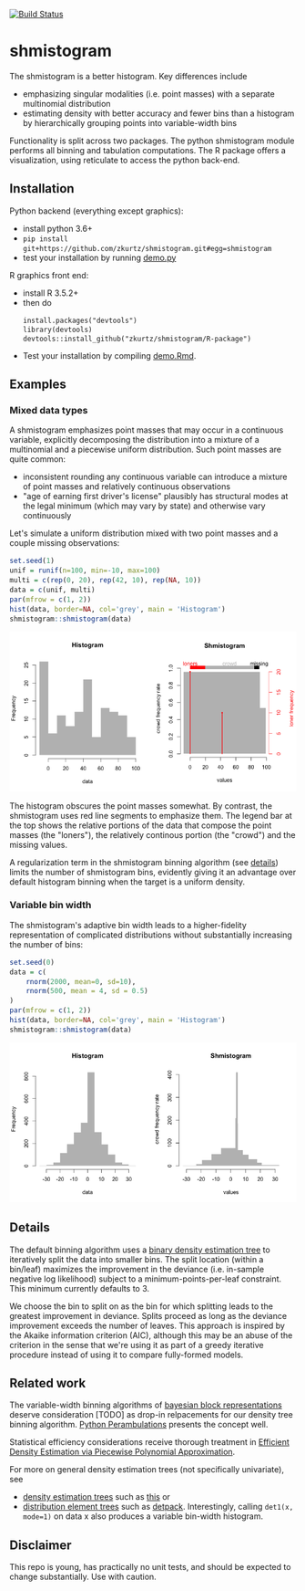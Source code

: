 [![Build Status](https://travis-ci.org/zkurtz/shmistogram.svg?branch=master)](https://travis-ci.org/zkurtz/shmistogram)
# shmistogram

The shmistogram is a better histogram. Key differences include

- emphasizing singular modalities (i.e. point masses) with a separate multinomial distribution
- estimating density with better accuracy and fewer bins than a histogram 
by hierarchically grouping points into variable-width bins

Functionality is split across two packages. The python shmistogram module performs all binning and 
tabulation computations. The R package offers a visualization, using reticulate to access the python back-end.

## Installation

Python backend (everything except graphics):
- install python 3.6+
- `pip install git+https://github.com/zkurtz/shmistogram.git#egg=shmistogram`
- test your installation by running [demo.py](demo/demo.py)

R graphics front end:
- install R 3.5.2+
- then do
    ```
    install.packages("devtools")
    library(devtools)
    devtools::install_github("zkurtz/shmistogram/R-package")
    ```
- Test your installation by compiling [demo.Rmd](demo/demo.Rmd).

Examples
--------

### Mixed data types

A shmistogram emphasizes point masses that may occur in a continuous variable, explicitly decomposing the distribution into a mixture of a multinomial and a piecewise uniform distribution. Such point masses are quite common:

-   inconsistent rounding any continuous variable can introduce a mixture of point masses and relatively continuous observations
-   "age of earning first driver's license" plausibly has structural modes at the legal minimum (which may vary by state) and otherwise vary continuously

Let's simulate a uniform distribution mixed with two point masses and a couple missing observations:

``` r
set.seed(1)
unif = runif(n=100, min=-10, max=100)
multi = c(rep(0, 20), rep(42, 10), rep(NA, 10))
data = c(unif, multi)
par(mfrow = c(1, 2))
hist(data, border=NA, col='grey', main = 'Histogram')
shmistogram::shmistogram(data)
```

![](demo/demo_files/figure-markdown_github/unnamed-chunk-1-1.png)

The histogram obscures the point masses somewhat. By contrast, the shmistogram uses red line segments to emphasize them. The legend bar at the top shows the relative portions of the data that compose the point masses (the "loners"), the relatively continous portion (the "crowd") and the missing values.

A regularization term in the shmistogram binning algorithm (see [details](#Details)) limits the number of shmistogram bins, evidently giving it an advantage over default histogram binning when the target is a uniform density.

### Variable bin width

The shmistogram's adaptive bin width leads to a higher-fidelity representation of complicated distributions without substantially increasing the number of bins:

``` r
set.seed(0)
data = c(
    rnorm(2000, mean=0, sd=10),
    rnorm(500, mean = 4, sd = 0.5)
)
par(mfrow = c(1, 2))
hist(data, border=NA, col='grey', main = 'Histogram')
shmistogram::shmistogram(data)
```

![](demo/demo_files/figure-markdown_github/unnamed-chunk-2-1.png)
## Details

The default binning algorithm uses a [binary density estimation tree](shmistogram/det/__init__.py) 
to iteratively split the data into smaller bins. The split location (within a bin/leaf) 
maximizes the improvement in the deviance (i.e. in-sample negative log likelihood) 
subject to a minimum-points-per-leaf constraint. This minimum currently defaults to 3. 

We choose the bin to split on as the bin for which splitting leads to the greatest 
improvement in deviance. Splits proceed as long as the deviance improvement exceeds 
the number of leaves. This approach is inspired by the Akaike information criterion 
(AIC), although this may be an abuse of the criterion in the sense that we're using 
it as part of a greedy iterative procedure instead of using it to compare fully-formed models. 

## Related work

The variable-width binning algorithms of 
[bayesian block representations](https://arxiv.org/pdf/1207.5578.pdf) 
deserve consideration [TODO] as drop-in relpacements for 
our density tree binning algorithm. 
[Python Perambulations](https://jakevdp.github.io/blog/2012/09/12/dynamic-programming-in-python/) 
presents the concept well.

Statistical efficiency considerations receive thorough treatment in
[Efficient Density Estimation via Piecewise Polynomial 
Approximation](https://arxiv.org/pdf/1305.3207.pdf).

For more on general density estimation trees (not specifically univariate), see
- [density estimation trees](https://mlpack.org/papers/det.pdf) 
such as [this](https://gitlab.cern.ch/landerli/density-estimation-trees) or
- [distribution element trees](https://arxiv.org/pdf/1610.00345.pdf) such as 
[detpack](https://github.com/cran/detpack/blob/master/R/det1.R). Interestingly, calling `det1(x, mode=1)` on data x also produces a variable bin-width histogram.


## Disclaimer

This repo is young, has practically no unit tests, and should be expected to change substantially. Use with caution.
